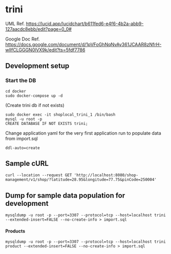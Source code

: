 # trini

UML Ref. https://lucid.app/lucidchart/b611fed6-e4f6-4b2a-abb9-127aacdc8ebb/edit?page=0_0#

Google Doc Ref. https://docs.google.com/document/d/1pVFoGhNqNvAy361JCAAR8zNfrH-wlIfCLGGGN0lVX9k/edit?ts=5fdf7786

## Development setup
### Start the DB
```
cd docker
sudo docker-compose up -d
```
(Create trini db if not exists)
```
sudo docker exec -it shoplocal_trini_1 /bin/bash
mysql -u root -p
CREATE DATABASE IF NOT EXISTS trini;
```
Change application yaml for the very first application run to populate data from import.sql
```
ddl-auto=create
```

## Sample cURL
```
curl --location --request GET 'http://localhost:8080/shop-management/v1/shop/?latitude=28.95&longitude=77.75&pinCode=250004'
```
## Dump for sample data population for development
```
mysqldump -u root -p --port=3307 --protocol=tcp --host=localhost trini --extended-insert=FALSE --no-create-info > import.sql
```
#### Products
```
mysqldump -u root -p --port=3307 --protocol=tcp --host=localhost trini product --extended-insert=FALSE --no-create-info > import.sql
```